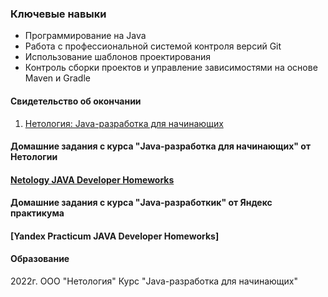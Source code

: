 ###  Ключевые навыки

- Программирование на Java
- Работа с профессиональной системой контроля версий Git
- Использование шаблонов проектирования
- Контроль сборки проектов и управление зависимостями на основе Maven и Gradle

#### Свидетельство об окончании
1. [Нетология: Java-разработка для начинающих](https://github.com/Sylaman/Sylaman/blob/main/Нетология%20Java-разработка.pdf)

#### Домашние задания с курса "Java-разработка для начинающих" от Нетологии
#### [Netology JAVA Developer Homeworks](https://github.com/Sylaman/Sylaman/blob/main/Netology.md)

#### Домашние задания с курса "Java-разработкик" от Яндекс практикума
#### [Yandex Practicum JAVA Developer Homeworks]


#### Образование
2022г. ООО "Нетология"
Курс "Java-разработка для начинающих"
